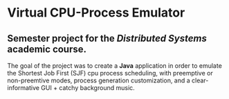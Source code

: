 # Virtual CPU-Process Emulator

## Semester project for the *Distributed Systems* academic course.

The goal of the project was to create a **Java** application in order to emulate the Shortest Job First (SJF) cpu process scheduling, with preemptive or non-preemtive modes, process generation customization, and a clear-informative GUI + catchy background music.

